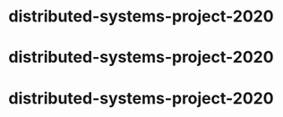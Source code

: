 # distributed-systems-project-2020
# distributed-systems-project-2020
# distributed-systems-project-2020
